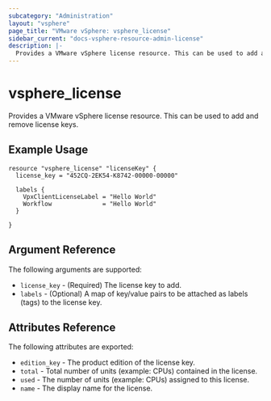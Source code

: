 ```yaml
---
subcategory: "Administration"
layout: "vsphere"
page_title: "VMware vSphere: vsphere_license"
sidebar_current: "docs-vsphere-resource-admin-license"
description: |-
  Provides a VMware vSphere license resource. This can be used to add and remove license keys.
---
```


# vsphere\_license

Provides a VMware vSphere license resource. This can be used to add and remove license keys.

## Example Usage

```hcl
resource "vsphere_license" "licenseKey" {
  license_key = "452CQ-2EK54-K8742-00000-00000"

  labels {
    VpxClientLicenseLabel = "Hello World"
    Workflow              = "Hello World"
  }

}
```

## Argument Reference

The following arguments are supported:

* `license_key` - (Required) The license key to add.
* `labels` - (Optional) A map of key/value pairs to be attached as labels (tags) to the license key.


## Attributes Reference

The following attributes are exported:

* `edition_key` - The product edition of the license key.
* `total` - Total number of units (example: CPUs) contained in the license.
* `used` - The number of units (example: CPUs) assigned to this license.
* `name` - The display name for the license.
